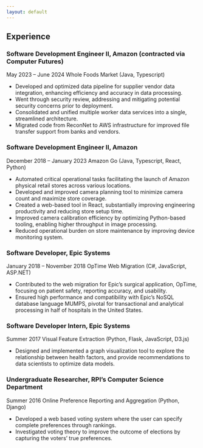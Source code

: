 ```yaml
---
layout: default
---
```


## Experience

### Software Development Engineer II, Amazon (contracted via Computer Futures) 
May 2023 – June 2024
Whole Foods Market (Java, Typescript)
* Developed and optimized data pipeline for supplier vendor data integration, enhancing efficiency and accuracy in data processing.
* Went through security review, addressing and mitigating potential security concerns prior to deployment.
* Consolidated and unified multiple worker data services into a single, streamlined architecture.
* Migrated code from ReconNet to AWS infrastructure for improved file transfer support from banks and vendors.

### Software Development Engineer II, Amazon 
December 2018 – January 2023
Amazon Go (Java, Typescript, React, Python)
* Automated critical operational tasks facilitating the launch of Amazon physical retail stores across various locations.
* Developed and improved camera planning tool to minimize camera count and maximize store coverage.
* Created a web-based tool in React, substantially improving engineering productivity and reducing store setup time.
* Improved camera calibration efficiency by optimizing Python-based tooling, enabling higher throughput in image processing.
* Reduced operational burden on store maintenance by improving device monitoring system.

### Software Developer, Epic Systems 
January 2018 – November 2018
OpTime Web Migration (C#, JavaScript, ASP.NET)
* Contributed to the web migration for Epic’s surgical application, OpTime, focusing on patient safety, reporting accuracy, and usability.
* Ensured high performance and compatibility with Epic’s NoSQL database language MUMPS, pivotal for transactional and analytical processing in half of hospitals in the United States.

### Software Developer Intern, Epic Systems 
Summer 2017
Visual Feature Extraction (Python, Flask, JavaScript, D3.js)
* Designed and implemented a graph visualization tool to explore the relationship between health factors, and provide recommendations to data scientists to optimize data models.

### Undergraduate Researcher, RPI’s Computer Science Department 
Summer 2016
Online Preference Reporting and Aggregation (Python, Django)
* Developed a web based voting system where the user can specify complete preferences through rankings.
* Investigated voting theory to improve the outcome of elections by capturing the voters’ true preferences.